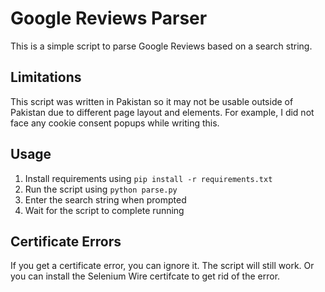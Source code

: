 # Google Reviews Parser

This is a simple script to parse Google Reviews based on a search string.

## Limitations

This script was written in Pakistan so it may not be usable outside of Pakistan due to different page layout and elements. For example, I did not face any cookie consent popups while writing this.


## Usage

1. Install requirements using `pip install -r requirements.txt`
2. Run the script using `python parse.py`
3. Enter the search string when prompted
4. Wait for the script to complete running

## Certificate Errors

If you get a certificate error, you can ignore it. The script will still work. Or you can install the Selenium Wire certifcate to get rid of the error.
